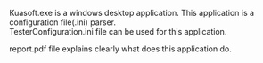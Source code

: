 Kuasoft.exe is a windows desktop application. This application is a configuration file(.ini) parser.  
TesterConfiguration.ini file can be used for this application.

report.pdf file explains clearly what does this application do.
